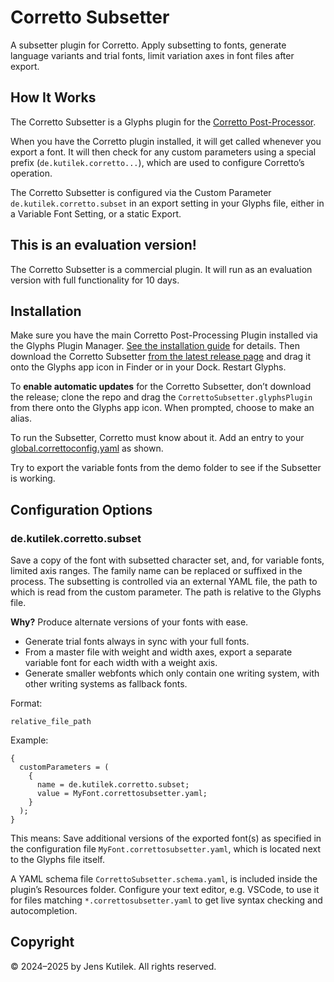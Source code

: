 # Corretto Subsetter

A subsetter plugin for Corretto. Apply subsetting to fonts, generate language variants and trial fonts, limit variation axes in font files after export.

## How It Works

The Corretto Subsetter is a Glyphs plugin for the
[Corretto Post-Processor](https://github.com/jenskutilek/CorrettoPlugin).

When you have the Corretto plugin installed, it will get called whenever you
export a font. It will then check for any custom parameters using a special
prefix (`de.kutilek.corretto...`), which are used to configure Corretto’s
operation.

The Corretto Subsetter is configured via the Custom Parameter `de.kutilek.corretto.subset` in an export setting in your Glyphs file, either in a Variable Font Setting, or a static Export.

## This is an evaluation version!

The Corretto Subsetter is a commercial plugin. It will run as an evaluation version with
full functionality for 10 days.

## Installation

Make sure you have the main Corretto Post-Processing Plugin installed via the Glyphs
Plugin Manager.
[See the installation guide](https://corretto.kutilek.de/manual/installation) for
details. Then download the Corretto Subsetter [from the latest release page](https://github.com/jenskutilek/CorrettoPlugin-Subsetter/releases) and drag it onto the
Glyphs app icon in Finder or in your Dock. Restart Glyphs.

To **enable automatic updates** for the Corretto Subsetter, don’t download the release;
clone the repo and drag the `CorrettoSubsetter.glyphsPlugin` from there onto the Glyphs
app icon. When prompted, choose to make an alias.

To run the Subsetter, Corretto must know about it. Add an entry to your [global.correttoconfig.yaml](global.correttoconfig.yaml) as shown.

Try to export the variable fonts from the demo folder to see if the Subsetter is
working.

## Configuration Options

### de.kutilek.corretto.subset

Save a copy of the font with subsetted character set, and, for variable fonts,
limited axis ranges. The family name can be replaced or suffixed in the process.
The subsetting is controlled via an external YAML file, the path to which is
read from the custom parameter. The path is relative to the Glyphs file.

**Why?** Produce alternate versions of your fonts with ease.

-   Generate trial fonts always in sync with your full fonts.
-   From a master file with weight and width axes, export a separate variable font for each width with a weight axis.
-   Generate smaller webfonts which only contain one writing system, with other writing
    systems as fallback fonts.

Format:

```
relative_file_path
```

Example:

```
{
  customParameters = (
    {
      name = de.kutilek.corretto.subset;
      value = MyFont.correttosubsetter.yaml;
    }
  );
}
```

This means: Save additional versions of the exported font(s) as specified in the
configuration file `MyFont.correttosubsetter.yaml`, which is located next to the Glyphs
file itself.

A YAML schema file `CorrettoSubsetter.schema.yaml`, is included inside the plugin’s
Resources folder. Configure your text editor, e.g. VSCode, to use it for files matching
`*.correttosubsetter.yaml` to get live syntax checking and autocompletion.

## Copyright

© 2024–2025 by Jens Kutilek. All rights reserved.
